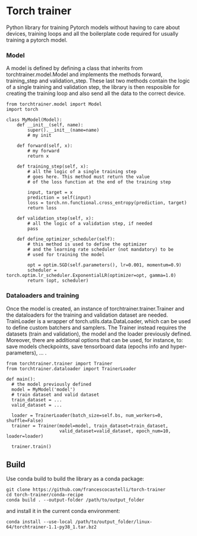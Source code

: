 # Torch trainer

Python library for training Pytorch models without having to care about devices, training loops and all the boilerplate code required for usually training a pytorch model. 

### Model

A model is defined by defining a class that inherits from torchtrainer.model.Model and implements the methods forward, training_step and validation_step. These last two methods contain the logic of a single training and validation step, the library is then resposible for creating the training loop and also send all the data to the correct device.

```
from torchtrainer.model import Model
import torch

class MyModel(Model):
    def __init__(self, name):
        super().__init__(name=name)
        # my init
        
    def forward(self, x):
        # my forward
        return x

    def training_step(self, x):
        # all the logic of a single training step
        # goes here. This method must return the value
        # of the loss function at the end of the training step
        
        input, target = x
        prediction = self(input)
        loss = torch.nn.functional.cross_entropy(prediction, target)
        return loss

    def validation_step(self, x):
        # all the logic of a validation step, if needed
        pass

    def define_optimizer_scheduler(self):
        # this method is used to define the optimizer
        # and the learning rate scheduler (not mandatory) to be
        # used for training the model
        
        opt = optim.SGD(self.parameters(), lr=0.001, momentum=0.9)
        scheduler = torch.optim.lr_scheduler.ExponentialLR(optimizer=opt, gamma=1.0)
        return (opt, scheduler)
```

### Dataloaders and training

Once the model is created, an instance of torchtrainer.trainer.Trainer and the dataloaders for the training and validation dataset are needed. TrainLoader is a wrapper of torch.utils.data.DataLoader, which can be used to define custom batchers and samplers. The Trainer instead requires the datasets (train and validation), the model and the loader previously defined. Moreover, there are additional options that can be used, for instance, to: save models checkpoints, save tensorboard data (epochs info and hyper-parameters), ... .

```    
from torchtrainer.trainer import Trainer
from torchtrainer.dataloader import TrainerLoader

def main():
  # the model previously defined
  model = MyModel('model')
  # train dataset and valid dataset
  train_dataset = ...
  valid_dataset = ...
  
  loader = TrainerLoader(batch_size=self.bs, num_workers=0, shuffle=False)
  trainer = Trainer(model=model, train_dataset=train_dataset, 
                    valid_dataset=valid_dataset, epoch_num=10, loader=loader)
  
  trainer.train()
```

## Build

Use conda build to build the library as a conda package:

```
git clone https://github.com/francescocastelli/torch-trainer
cd torch-trainer/conda-recipe
conda build . --output-folder /path/to/output_folder
```

and install it in the current conda environment:

```
conda install --use-local /path/to/output_folder/linux-64/torchtrainer-1.1-py38_1.tar.bz2
```


